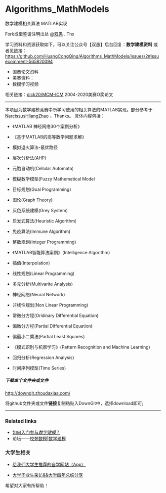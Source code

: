 # Algorithms_MathModels
数学建模相关算法 MATLAB实现

Fork或借鉴请注明出处 [@双愚](https://github.com/HuangCongQing) . Thx

学习资料和资源获取如下，可以关注公众号【双愚】后台回复：**数学建模资料**  或者见链接：https://github.com/HuangCongQing/Algorithms_MathModels/issues/2#issuecomment-565820094

* 国赛论文资料
* 美赛资料：
* 数模学习视频 


相关链接：[dick20/MCM-ICM](https://github.com/dick20/MCM-ICM)
2004-2020美赛O奖论文

------

本项目为数学建模竞赛中所学习使用的相关算法的MATLAB实现。部分参考于[NarcissusHliangZhao](https://github.com/NarcissusHliangZhao/Algorithm_Implementation_in_MatModel) 。Thanks。 具体内容包括：

 

* 《MATLAB 神经网络30个案例分析》

* 《基于MATLAB的高等数学问题求解》

* 模拟退火算法-最优路径

* 层次分析法(AHP)

* 元胞自动机(Cellular Automata)

* 模糊数学模型(Fuzzy Mathematical Model

* 目标规划(Goal Programming)


* 图论(Graph Theory)

* 灰色系统建模(Grey System)

* 启发式算法(Heuristic Algorithm)

* 免疫算法(Immune Algorithm)

* 整数规划(Integer Programming)

* 《MATLAB智能算法案例》(Intelligence Algorithm)

* 插值(Interpolation)

* 线性规划(Linear Programming)

* 多元分析(Multivarite Analysis)

* 神经网络(Neural Network)

* 非线性规划(Non Linear Programming)

* 常微分方程(Oridinary Differential Equation)

* 偏微分方程(Partial Differential Equation)

* 偏最小二乘法(Partial Least Squares)

* 《模式识别与机器学习》(Pattern Recognition and Machine Learning)

* 回归分析(Regression Analysis)

* 时间序列模型(Time Series)

##### 下载单个文件夹或文件
http://downgit.zhoudaxiaa.com/

将github文件夹或文件**链接**复制粘贴入DownGit中，选择download即可; 

----


### Related links


* [如何入门参与*数学建模*？](https://www.zhihu.com/question/19714813/answer/18748623)
* 论坛——[校苑数模|数学建模](http://www.mathor.com/forum.php)

### 大学生相关

* [给我们大学生推荐的自学网站（App）](https://mp.weixin.qq.com/s/J2r4WQ3GFUy_t0mNe_s5IA) 

* [大学毕业生采访&&大学四年总结分享](https://mp.weixin.qq.com/s/kWJi___BTCdj5STTxaAz8Q) 

希望对大家有所帮助！
